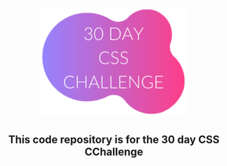 <h1
  align="center"
>
  <img
    width="300px"
    src="./assets/logo-css-challenge.svg"
  >
</h1>

<h2
  align="center"
>
  This code repository is for the 30 day CSS CChallenge
</h2>
